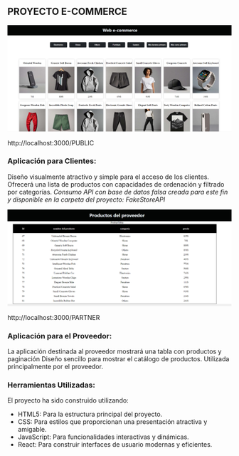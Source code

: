 ## PROYECTO E-COMMERCE

![PUBLIC](image.png)

http://localhost:3000/PUBLIC

### Aplicación para Clientes:

Diseño visualmente atractivo y simple para el acceso de los clientes.
Ofrecerá una lista de productos con capacidades de ordenación y filtrado por categorías.
*Consumo API con base de datos falsa creada para este fin y disponible en la carpeta del proyecto: FakeStoreAPI*


![PARTNER](image-1.png)

http://localhost:3000/PARTNER

### Aplicación para el Proveedor:

La aplicación destinada al proveedor mostrará una tabla con productos y paginación
Diseño sencillo para mostrar el catálogo de productos.
Utilizada principalmente por el proveedor.


### Herramientas Utilizadas:
El proyecto ha sido construido utilizando:

- HTML5: Para la estructura principal del proyecto.
- CSS: Para estilos que proporcionan una presentación atractiva y amigable.
- JavaScript: Para funcionalidades interactivas y dinámicas.
- React: Para construir interfaces de usuario modernas y eficientes.
